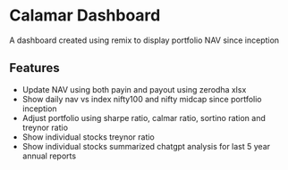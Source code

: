 # Calamar Dashboard
A dashboard created using remix to display portfolio NAV since inception

## Features
- Update NAV using both payin and payout using zerodha xlsx
- Show daily nav vs index nifty100 and nifty midcap since portfolio inception
- Adjust portfolio using sharpe ratio, calmar ratio, sortino ration and treynor ratio
- Show individual stocks treynor ratio
- Show individual stocks summarized chatgpt analysis for last 5 year annual reports

